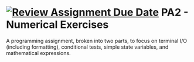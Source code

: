 [![Review Assignment Due Date](https://classroom.github.com/assets/deadline-readme-button-22041afd0340ce965d47ae6ef1cefeee28c7c493a6346c4f15d667ab976d596c.svg)](https://classroom.github.com/a/uElkvqv4)
PA2 - Numerical Exercises
=========================
A programming assignment, broken into two parts, to focus on terminal I/O (including formatting), conditional tests, simple state variables, and mathematical expressions.
